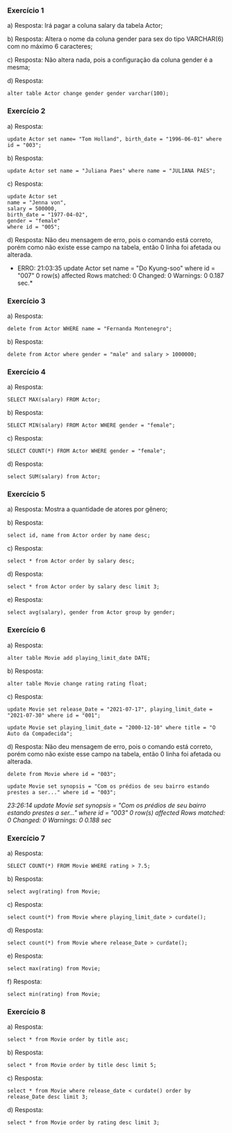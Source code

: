 ### Exercício 1

a) Resposta: Irá pagar a coluna salary da tabela Actor;

b) Resposta: Altera o nome da coluna gender para sex do tipo VARCHAR(6) com no máximo 6 caracteres;

c) Resposta: Não altera nada, pois a configuração da coluna gender é a mesma;

d) Resposta: 
```
alter table Actor change gender gender varchar(100);
```

### Exercício 2

a) Resposta: 
```
update Actor set name= "Tom Holland", birth_date = "1996-06-01" where id = "003";
```

b) Resposta:
```
update Actor set name = "Juliana Paes" where name = "JULIANA PAES";
```

c) Resposta:
```
update Actor set
name = "Jenna von",
salary = 500000,
birth_date = "1977-04-02",
gender = "female"
where id = "005";
```

d) Resposta: Não deu mensagem de erro, pois o comando está correto, porém como não existe esse campo na tabela, então 0 linha foi afetada ou alterada. 

* ERRO: 21:03:35	update Actor set name = "Do Kyung-soo" where id = "007"	0 row(s) affected Rows matched: 0  Changed: 0  Warnings: 0	0.187 sec.*


### Exercício 3

a) Resposta: 
```
delete from Actor WHERE name = "Fernanda Montenegro";
```

b) Resposta:
```
delete from Actor where gender = "male" and salary > 1000000;
```

### Exercício 4

a) Resposta: 
```
SELECT MAX(salary) FROM Actor;
```

b) Resposta:
```
SELECT MIN(salary) FROM Actor WHERE gender = "female";
```

c) Resposta:
```
SELECT COUNT(*) FROM Actor WHERE gender = "female";
```

d) Resposta: 
```
select SUM(salary) from Actor;
```

### Exercício 5

a) Resposta: Mostra a quantidade de atores por gênero;


b) Resposta:
```
select id, name from Actor order by name desc;
```

c) Resposta:
```
select * from Actor order by salary desc;
```

d) Resposta: 
```
select * from Actor order by salary desc limit 3;
```

e) Resposta: 
```
select avg(salary), gender from Actor group by gender;
```

### Exercício 6

a) Resposta:
```
alter table Movie add playing_limit_date DATE;
```

b) Resposta:
```
alter table Movie change rating rating float;
```

c) Resposta:
```
update Movie set release_Date = "2021-07-17", playing_limit_date = "2021-07-30" where id = "001";
```

```
update Movie set playing_limit_date = "2000-12-10" where title = "O Auto da Compadecida";
```

d) Resposta: Não deu mensagem de erro, pois o comando está correto, porém como não existe esse campo na tabela, então 0 linha foi afetada ou alterada. 
```
delete from Movie where id = "003";
```

```
update Movie set synopsis = "Com os prédios de seu bairro estando prestes a ser..." where id = "003";

```
*23:26:14	update Movie set synopsis = "Com os prédios de seu bairro estando prestes a ser..." where id = "003"	0 row(s) affected Rows matched: 0  Changed: 0  Warnings: 0	0.188 sec*


### Exercício 7

a) Resposta:
```
SELECT COUNT(*) FROM Movie WHERE rating > 7.5;
```

b) Resposta:
```
select avg(rating) from Movie;
```

c) Resposta:
```
select count(*) from Movie where playing_limit_date > curdate();
```

d) Resposta: 
```
select count(*) from Movie where release_Date > curdate();
```

e) Resposta:
```
select max(rating) from Movie;
```

f) Resposta:
```
select min(rating) from Movie;
```


### Exercício 8

a) Resposta:
```
select * from Movie order by title asc;
```

b) Resposta:
```
select * from Movie order by title desc limit 5;
```

c) Resposta:
```
select * from Movie where release_date < curdate() order by release_Date desc limit 3;
```

d) Resposta: 
```
select * from Movie order by rating desc limit 3;
```

